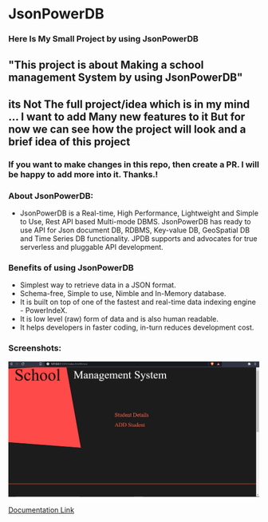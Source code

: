 # JsonPowerDB 
### Here Is My Small Project by using JsonPowerDB



## "This project is about Making a school management System by using JsonPowerDB"
## its Not The full project/idea which is in my mind ... I want to add Many new features to it  But for now we can see how the project will look and a brief idea of this project 
### If you want to make changes in this repo, then create a PR. I will be happy to add more into it. Thanks.!
### About JsonPowerDB:

- JsonPowerDB is a Real-time, High Performance, Lightweight and Simple to Use, Rest API based Multi-mode DBMS. JsonPowerDB has ready to use API for Json document DB, RDBMS, Key-value DB, GeoSpatial DB and Time Series DB functionality. JPDB supports and advocates for true serverless and pluggable API development.

### Benefits of using JsonPowerDB

- Simplest way to retrieve data in a JSON format.
- Schema-free, Simple to use, Nimble and In-Memory database.
- It is built on top of one of the fastest and real-time data indexing engine - PowerIndeX.
- It is low level (raw) form of data and is also human readable.
- It helps developers in faster coding, in-turn reduces development cost.

### Screenshots:



![Index Page](https://github.com/Priyanshu-gaurav/JsonPowerDB/blob/main/images/screenshot/project.png)


[Documentation Link](http://login2explore.com/jpdb/docs.html)
